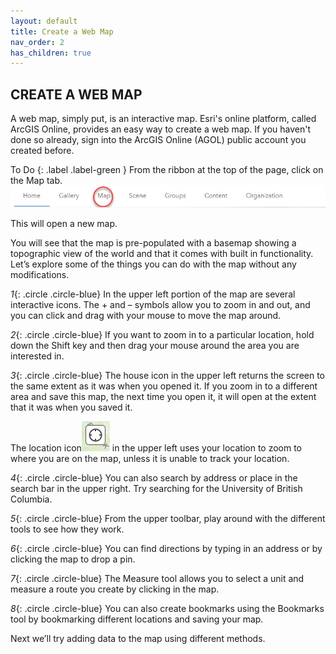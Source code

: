 ```yaml
---
layout: default
title: Create a Web Map
nav_order: 2
has_children: true
---
```


## CREATE A WEB MAP
A web map, simply put, is an interactive map. Esri's online platform, called ArcGIS Online, provides an easy way to create a web map. If you haven't done so already, sign into the ArcGIS Online (AGOL) public account you created before. 

To Do 
{: .label .label-green }
From the ribbon at the top of the page, click on the Map tab. ![Map tab](https://raw.githubusercontent.com/fiddleHeads/intro-AGOL/master/homeRibbon.jpg)

This will open a new map.

You will see that the map is pre-populated with a basemap showing a topographic view of the world and that it comes with built in functionality. Let’s explore some of the things you can do with the map without any modifications.

*1*{: .circle .circle-blue} In the upper left portion of the map are several interactive icons. The + and – symbols allow you to zoom in and out, and you can click and drag with your mouse to move the map around. 

*2*{: .circle .circle-blue} If you want to zoom in to a particular location, hold down the Shift key and then drag your mouse around the area you are interested in. 

*3*{: .circle .circle-blue} The house icon in the upper left returns the screen to the same extent as it was when you opened it. If you zoom in to a different area and save this map, the next time you open it, it will open at the extent that it was when you saved it.

The location icon![The location icon](https://raw.githubusercontent.com/fiddleHeads/intro-AGOL/master/locationButton.jpg) in the upper left uses your location to zoom to where you are on the map, unless it is unable to track your location. 

*4*{: .circle .circle-blue} You can also search by address or place in the search bar in the upper right. Try searching for the University of British Columbia.

*5*{: .circle .circle-blue} From the upper toolbar, play around with the different tools to see how they work. 

*6*{: .circle .circle-blue} You can find directions by typing in an address or by clicking the map to drop a pin.

*7*{: .circle .circle-blue} The Measure tool allows you to select a unit and measure a route you create by clicking in the map.

*8*{: .circle .circle-blue} You can also create bookmarks using the Bookmarks tool by bookmarking different locations and saving your map.

Next we’ll try adding data to the map using different methods.


